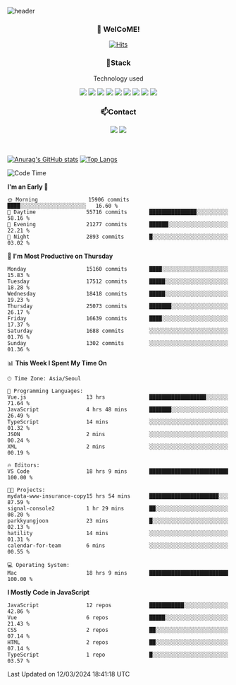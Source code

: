 ![header](https://capsule-render.vercel.app/api?type=waving&color=gradient&height=200&text=Kyungjoon&fontAlign=70&fontAlignY=40&animation=twinkling)

<h3 align="center">👋 WelCoME!</h3>

<div align=center>
  
[![Hits](https://hits.seeyoufarm.com/api/count/incr/badge.svg?url=https%3A%2F%2Fgithub.com%2Fuvula6921&count_bg=%2322BAC9&title_bg=%23827F7F&icon=iconify.svg&icon_color=%2325A27F&title=visits&edge_flat=false)](https://hits.seeyoufarm.com)
  
</div>
<h3 align="center">📌Stack</h3>
<p align="center">Technology used</p>
<div align="center"><img src="https://img.shields.io/badge/HTML5-E34F26?style=flat-square&logo=HTML5&logoColor=white"></img> <img src="https://img.shields.io/badge/CSS3-0A84FF?style=flat-square&logo=CSS3&logoColor=white"></img> <img src="https://img.shields.io/badge/JavaScript-FFCD11?style=flat-square&logo=JavaScript&logoColor=white"></img> <img src="https://img.shields.io/badge/React-00BCF6?style=flat-square&logo=React&logoColor=white"></img> <img src="https://img.shields.io/badge/jQuery-3655FF?style=flat-square&logo=jQuery&logoColor=white"></img> <img src="https://img.shields.io/badge/Ruby-E0115F?style=flat-square&logo=Ruby&logoColor=white"></img> <img src="https://img.shields.io/badge/Python-4B8BBE?style=flat-square&logo=Python&logoColor=white"></img> <img src="https://img.shields.io/badge/Vue-4FC08D?style=flat-square&logo=Vue.js&logoColor=white"></img> <img src="https://img.shields.io/badge/Nuxt-00DC82?style=flat-square&logo=Nuxt.js&logoColor=white"></img></div>

<h3 align="center">📫Contact</h3>
<div align="center"><a href="https://velog.io/@uvula6921/"><img src="https://img.shields.io/badge/Blog-20c997?style=flat-square&logo=V&logoColor=white"/></a> <a href="pkj6921@gmail.com"><img src="https://img.shields.io/badge/Gmail-EA4335?style=flat-square&logo=Gmail&logoColor=white"/></a></div>
<br>
<br>

[![Anurag's GitHub stats](https://github-readme-stats.vercel.app/api?username=uvula6921&hide=stars,issues&show_icons=true&count_private=true&theme=tokyonight)](https://github.com/anuraghazra/github-readme-stats)
[![Top Langs](https://github-readme-stats.vercel.app/api/top-langs/?username=uvula6921&hide=css,jupyter%20notebook,html&exclude_repo=uvula6921,uvula6921.github.io&layout=compact&langs_count=8)](https://github.com/anuraghazra/github-readme-stats)

<!--START_SECTION:waka-->
![Code Time](http://img.shields.io/badge/Code%20Time-2%2C136%20hrs%2052%20mins-blue)

**I'm an Early 🐤** 

```text
🌞 Morning                15906 commits       ████░░░░░░░░░░░░░░░░░░░░░   16.60 % 
🌆 Daytime                55716 commits       ███████████████░░░░░░░░░░   58.16 % 
🌃 Evening                21277 commits       ██████░░░░░░░░░░░░░░░░░░░   22.21 % 
🌙 Night                  2893 commits        █░░░░░░░░░░░░░░░░░░░░░░░░   03.02 % 
```
📅 **I'm Most Productive on Thursday** 

```text
Monday                   15160 commits       ████░░░░░░░░░░░░░░░░░░░░░   15.83 % 
Tuesday                  17512 commits       █████░░░░░░░░░░░░░░░░░░░░   18.28 % 
Wednesday                18418 commits       █████░░░░░░░░░░░░░░░░░░░░   19.23 % 
Thursday                 25073 commits       ███████░░░░░░░░░░░░░░░░░░   26.17 % 
Friday                   16639 commits       ████░░░░░░░░░░░░░░░░░░░░░   17.37 % 
Saturday                 1688 commits        ░░░░░░░░░░░░░░░░░░░░░░░░░   01.76 % 
Sunday                   1302 commits        ░░░░░░░░░░░░░░░░░░░░░░░░░   01.36 % 
```


📊 **This Week I Spent My Time On** 

```text
🕑︎ Time Zone: Asia/Seoul

💬 Programming Languages: 
Vue.js                   13 hrs              ██████████████████░░░░░░░   71.64 % 
JavaScript               4 hrs 48 mins       ███████░░░░░░░░░░░░░░░░░░   26.49 % 
TypeScript               14 mins             ░░░░░░░░░░░░░░░░░░░░░░░░░   01.32 % 
JSON                     2 mins              ░░░░░░░░░░░░░░░░░░░░░░░░░   00.24 % 
XML                      2 mins              ░░░░░░░░░░░░░░░░░░░░░░░░░   00.19 % 

🔥 Editors: 
VS Code                  18 hrs 9 mins       █████████████████████████   100.00 % 

🐱‍💻 Projects: 
mydata-www-insurance-copy15 hrs 54 mins      ██████████████████████░░░   87.59 % 
signal-console2          1 hr 29 mins        ██░░░░░░░░░░░░░░░░░░░░░░░   08.20 % 
parkkyungjoon            23 mins             █░░░░░░░░░░░░░░░░░░░░░░░░   02.13 % 
hatility                 14 mins             ░░░░░░░░░░░░░░░░░░░░░░░░░   01.31 % 
calendar-for-team        6 mins              ░░░░░░░░░░░░░░░░░░░░░░░░░   00.55 % 

💻 Operating System: 
Mac                      18 hrs 9 mins       █████████████████████████   100.00 % 
```

**I Mostly Code in JavaScript** 

```text
JavaScript               12 repos            ███████████░░░░░░░░░░░░░░   42.86 % 
Vue                      6 repos             █████░░░░░░░░░░░░░░░░░░░░   21.43 % 
CSS                      2 repos             ██░░░░░░░░░░░░░░░░░░░░░░░   07.14 % 
HTML                     2 repos             ██░░░░░░░░░░░░░░░░░░░░░░░   07.14 % 
TypeScript               1 repo              █░░░░░░░░░░░░░░░░░░░░░░░░   03.57 % 
```




 Last Updated on 12/03/2024 18:41:18 UTC
<!--END_SECTION:waka-->
